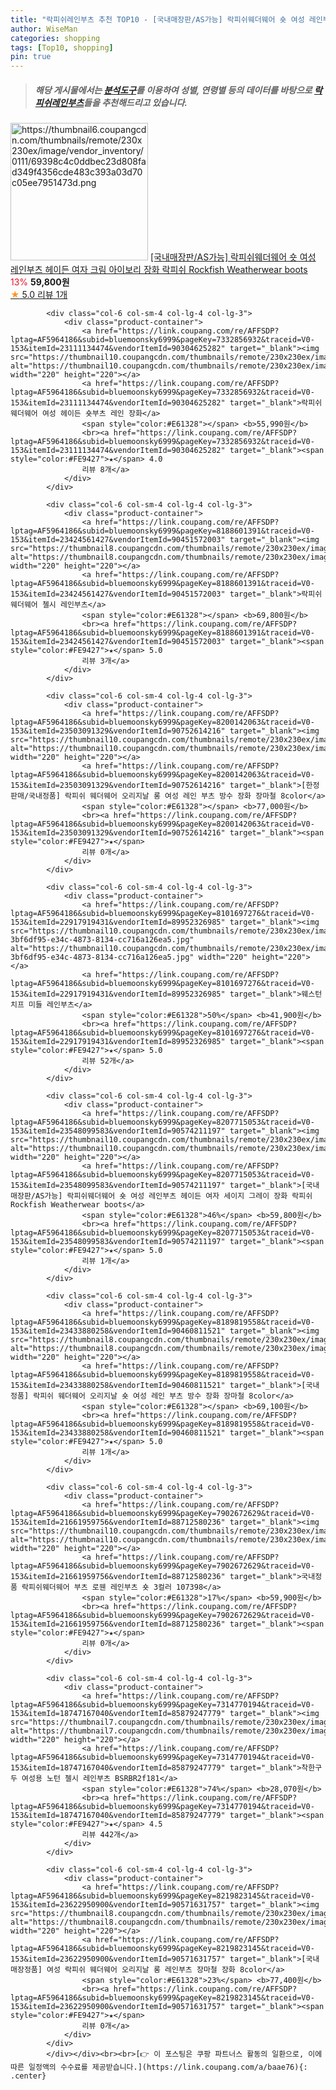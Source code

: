 ```yaml
---
title: "락피쉬레인부츠 추천 TOP10 - [국내매장판/AS가능] 락피쉬웨더웨어 숏 여성 레인부츠 헤이든 여자 크림 아이보리 장화 락피쉬 Rockfish Weather"
author: WiseMan
categories: shopping
tags: [Top10, shopping]
pin: true
---
```


> ##### 해당 게시물에서는 [**분석도구**](https://itemscout.io/)를 이용하여 **성별**, **연령별** 등의 데이터를 바탕으로 [**락피쉬레인부츠**](https://link.coupang.com/a/baae76)들을 추천해드리고 있습니다.
<div class="container"><div class="row">
            <div class="col-6 col-sm-4 col-lg-4 col-lg-3">
                <div class="product-container">
                    <a href="https://link.coupang.com/re/AFFSDP?lptag=AF5964186&subid=bluemoonsky6999&pageKey=8207720407&traceid=V0-153&itemId=23548120933&vendorItemId=90574196085" target="_blank"><img src="https://thumbnail6.coupangcdn.com/thumbnails/remote/230x230ex/image/vendor_inventory/0111/69398c4c0ddbec23d808fad349f4356cde483c393a03d70c05ee7951473d.png" alt="https://thumbnail6.coupangcdn.com/thumbnails/remote/230x230ex/image/vendor_inventory/0111/69398c4c0ddbec23d808fad349f4356cde483c393a03d70c05ee7951473d.png" width="220" height="220"></a>
                    <a href="https://link.coupang.com/re/AFFSDP?lptag=AF5964186&subid=bluemoonsky6999&pageKey=8207720407&traceid=V0-153&itemId=23548120933&vendorItemId=90574196085" target="_blank">[국내매장판/AS가능] 락피쉬웨더웨어 숏 여성 레인부츠 헤이든 여자 크림 아이보리 장화 락피쉬 Rockfish Weatherwear boots</a>
                    <span style="color:#E61328">13%</span> <b>59,800원</b>
                    <br><a href="https://link.coupang.com/re/AFFSDP?lptag=AF5964186&subid=bluemoonsky6999&pageKey=8207720407&traceid=V0-153&itemId=23548120933&vendorItemId=90574196085" target="_blank"><span style="color:#FE9427">★</span> 5.0
                    리뷰 1개</a>
                </div>
            </div>
            
            <div class="col-6 col-sm-4 col-lg-4 col-lg-3">
                <div class="product-container">
                    <a href="https://link.coupang.com/re/AFFSDP?lptag=AF5964186&subid=bluemoonsky6999&pageKey=7332856932&traceid=V0-153&itemId=23111134474&vendorItemId=90304625282" target="_blank"><img src="https://thumbnail10.coupangcdn.com/thumbnails/remote/230x230ex/image/vendor_inventory/142b/ca7f1e44dacb166f83f79d1b69890ad43a2f4285e3fe8c3e7d19ad8b6ecb.png" alt="https://thumbnail10.coupangcdn.com/thumbnails/remote/230x230ex/image/vendor_inventory/142b/ca7f1e44dacb166f83f79d1b69890ad43a2f4285e3fe8c3e7d19ad8b6ecb.png" width="220" height="220"></a>
                    <a href="https://link.coupang.com/re/AFFSDP?lptag=AF5964186&subid=bluemoonsky6999&pageKey=7332856932&traceid=V0-153&itemId=23111134474&vendorItemId=90304625282" target="_blank">락피쉬웨더웨어 여성 헤이든 숏부츠 레인 장화</a>
                    <span style="color:#E61328"></span> <b>55,990원</b>
                    <br><a href="https://link.coupang.com/re/AFFSDP?lptag=AF5964186&subid=bluemoonsky6999&pageKey=7332856932&traceid=V0-153&itemId=23111134474&vendorItemId=90304625282" target="_blank"><span style="color:#FE9427">★</span> 4.0
                    리뷰 8개</a>
                </div>
            </div>
            
            <div class="col-6 col-sm-4 col-lg-4 col-lg-3">
                <div class="product-container">
                    <a href="https://link.coupang.com/re/AFFSDP?lptag=AF5964186&subid=bluemoonsky6999&pageKey=8188601391&traceid=V0-153&itemId=23424561427&vendorItemId=90451572003" target="_blank"><img src="https://thumbnail8.coupangcdn.com/thumbnails/remote/230x230ex/image/vendor_inventory/1350/60a219a31d8c67039652b66f53600574887a77cdd4d5a384c637abec31b8.jpg" alt="https://thumbnail8.coupangcdn.com/thumbnails/remote/230x230ex/image/vendor_inventory/1350/60a219a31d8c67039652b66f53600574887a77cdd4d5a384c637abec31b8.jpg" width="220" height="220"></a>
                    <a href="https://link.coupang.com/re/AFFSDP?lptag=AF5964186&subid=bluemoonsky6999&pageKey=8188601391&traceid=V0-153&itemId=23424561427&vendorItemId=90451572003" target="_blank">락피쉬 웨더웨어 첼시 레인부츠</a>
                    <span style="color:#E61328"></span> <b>69,800원</b>
                    <br><a href="https://link.coupang.com/re/AFFSDP?lptag=AF5964186&subid=bluemoonsky6999&pageKey=8188601391&traceid=V0-153&itemId=23424561427&vendorItemId=90451572003" target="_blank"><span style="color:#FE9427">★</span> 5.0
                    리뷰 3개</a>
                </div>
            </div>
            
            <div class="col-6 col-sm-4 col-lg-4 col-lg-3">
                <div class="product-container">
                    <a href="https://link.coupang.com/re/AFFSDP?lptag=AF5964186&subid=bluemoonsky6999&pageKey=8200142063&traceid=V0-153&itemId=23503091329&vendorItemId=90752614216" target="_blank"><img src="https://thumbnail10.coupangcdn.com/thumbnails/remote/230x230ex/image/vendor_inventory/b5a9/8bb6f84ff69fc04fe3e3fee730fb34a4a09a71b4d370ce4b056b8c2a69e2.jpg" alt="https://thumbnail10.coupangcdn.com/thumbnails/remote/230x230ex/image/vendor_inventory/b5a9/8bb6f84ff69fc04fe3e3fee730fb34a4a09a71b4d370ce4b056b8c2a69e2.jpg" width="220" height="220"></a>
                    <a href="https://link.coupang.com/re/AFFSDP?lptag=AF5964186&subid=bluemoonsky6999&pageKey=8200142063&traceid=V0-153&itemId=23503091329&vendorItemId=90752614216" target="_blank">[한정판매/국내정품] 락피쉬 웨더웨어 오리지날 롱 여성 레인 부츠 방수 장화 장마철 8color</a>
                    <span style="color:#E61328"></span> <b>77,000원</b>
                    <br><a href="https://link.coupang.com/re/AFFSDP?lptag=AF5964186&subid=bluemoonsky6999&pageKey=8200142063&traceid=V0-153&itemId=23503091329&vendorItemId=90752614216" target="_blank"><span style="color:#FE9427">★</span> 
                    리뷰 0개</a>
                </div>
            </div>
            
            <div class="col-6 col-sm-4 col-lg-4 col-lg-3">
                <div class="product-container">
                    <a href="https://link.coupang.com/re/AFFSDP?lptag=AF5964186&subid=bluemoonsky6999&pageKey=8101697276&traceid=V0-153&itemId=22917919431&vendorItemId=89952326985" target="_blank"><img src="https://thumbnail10.coupangcdn.com/thumbnails/remote/230x230ex/image/retail/images/3296859562682749-3bf6df95-e34c-4873-8134-cc716a126ea5.jpg" alt="https://thumbnail10.coupangcdn.com/thumbnails/remote/230x230ex/image/retail/images/3296859562682749-3bf6df95-e34c-4873-8134-cc716a126ea5.jpg" width="220" height="220"></a>
                    <a href="https://link.coupang.com/re/AFFSDP?lptag=AF5964186&subid=bluemoonsky6999&pageKey=8101697276&traceid=V0-153&itemId=22917919431&vendorItemId=89952326985" target="_blank">웨스턴치프 미들 레인부츠</a>
                    <span style="color:#E61328">50%</span> <b>41,900원</b>
                    <br><a href="https://link.coupang.com/re/AFFSDP?lptag=AF5964186&subid=bluemoonsky6999&pageKey=8101697276&traceid=V0-153&itemId=22917919431&vendorItemId=89952326985" target="_blank"><span style="color:#FE9427">★</span> 5.0
                    리뷰 52개</a>
                </div>
            </div>
            
            <div class="col-6 col-sm-4 col-lg-4 col-lg-3">
                <div class="product-container">
                    <a href="https://link.coupang.com/re/AFFSDP?lptag=AF5964186&subid=bluemoonsky6999&pageKey=8207715053&traceid=V0-153&itemId=23548099583&vendorItemId=90574211197" target="_blank"><img src="https://thumbnail10.coupangcdn.com/thumbnails/remote/230x230ex/image/vendor_inventory/61d4/904d9127b663d547fa8ed4285cf0ebe01295a5ede483b4fd53efad89b02d.png" alt="https://thumbnail10.coupangcdn.com/thumbnails/remote/230x230ex/image/vendor_inventory/61d4/904d9127b663d547fa8ed4285cf0ebe01295a5ede483b4fd53efad89b02d.png" width="220" height="220"></a>
                    <a href="https://link.coupang.com/re/AFFSDP?lptag=AF5964186&subid=bluemoonsky6999&pageKey=8207715053&traceid=V0-153&itemId=23548099583&vendorItemId=90574211197" target="_blank">[국내매장판/AS가능] 락피쉬웨더웨어 숏 여성 레인부츠 헤이든 여자 세이지 그레이 장화 락피쉬 Rockfish Weatherwear boots</a>
                    <span style="color:#E61328">46%</span> <b>59,800원</b>
                    <br><a href="https://link.coupang.com/re/AFFSDP?lptag=AF5964186&subid=bluemoonsky6999&pageKey=8207715053&traceid=V0-153&itemId=23548099583&vendorItemId=90574211197" target="_blank"><span style="color:#FE9427">★</span> 5.0
                    리뷰 1개</a>
                </div>
            </div>
            
            <div class="col-6 col-sm-4 col-lg-4 col-lg-3">
                <div class="product-container">
                    <a href="https://link.coupang.com/re/AFFSDP?lptag=AF5964186&subid=bluemoonsky6999&pageKey=8189819558&traceid=V0-153&itemId=23433880258&vendorItemId=90460811521" target="_blank"><img src="https://thumbnail8.coupangcdn.com/thumbnails/remote/230x230ex/image/vendor_inventory/05ad/8c51214d0928d66d46403df475a281aaaece4b06bad9a8bcf6e80aae48aa.jpg" alt="https://thumbnail8.coupangcdn.com/thumbnails/remote/230x230ex/image/vendor_inventory/05ad/8c51214d0928d66d46403df475a281aaaece4b06bad9a8bcf6e80aae48aa.jpg" width="220" height="220"></a>
                    <a href="https://link.coupang.com/re/AFFSDP?lptag=AF5964186&subid=bluemoonsky6999&pageKey=8189819558&traceid=V0-153&itemId=23433880258&vendorItemId=90460811521" target="_blank">[국내정품] 락피쉬 웨더웨어 오리지날 숏 여성 레인 부츠 방수 장화 장마철 8color</a>
                    <span style="color:#E61328"></span> <b>69,100원</b>
                    <br><a href="https://link.coupang.com/re/AFFSDP?lptag=AF5964186&subid=bluemoonsky6999&pageKey=8189819558&traceid=V0-153&itemId=23433880258&vendorItemId=90460811521" target="_blank"><span style="color:#FE9427">★</span> 5.0
                    리뷰 1개</a>
                </div>
            </div>
            
            <div class="col-6 col-sm-4 col-lg-4 col-lg-3">
                <div class="product-container">
                    <a href="https://link.coupang.com/re/AFFSDP?lptag=AF5964186&subid=bluemoonsky6999&pageKey=7902672629&traceid=V0-153&itemId=21661959756&vendorItemId=88712580236" target="_blank"><img src="https://thumbnail10.coupangcdn.com/thumbnails/remote/230x230ex/image/vendor_inventory/042e/16f3f057c757904833e783293db78096808d42ea0e2edd72c05512c00b69.jpg" alt="https://thumbnail10.coupangcdn.com/thumbnails/remote/230x230ex/image/vendor_inventory/042e/16f3f057c757904833e783293db78096808d42ea0e2edd72c05512c00b69.jpg" width="220" height="220"></a>
                    <a href="https://link.coupang.com/re/AFFSDP?lptag=AF5964186&subid=bluemoonsky6999&pageKey=7902672629&traceid=V0-153&itemId=21661959756&vendorItemId=88712580236" target="_blank">국내정품 락피쉬웨더웨어 부츠 로웬 레인부츠 숏 3컬러 107398</a>
                    <span style="color:#E61328">17%</span> <b>59,900원</b>
                    <br><a href="https://link.coupang.com/re/AFFSDP?lptag=AF5964186&subid=bluemoonsky6999&pageKey=7902672629&traceid=V0-153&itemId=21661959756&vendorItemId=88712580236" target="_blank"><span style="color:#FE9427">★</span> 
                    리뷰 0개</a>
                </div>
            </div>
            
            <div class="col-6 col-sm-4 col-lg-4 col-lg-3">
                <div class="product-container">
                    <a href="https://link.coupang.com/re/AFFSDP?lptag=AF5964186&subid=bluemoonsky6999&pageKey=7314770194&traceid=V0-153&itemId=18747167040&vendorItemId=85879247779" target="_blank"><img src="https://thumbnail7.coupangcdn.com/thumbnails/remote/230x230ex/image/rs_quotation_api/gk8rixsk/5eec99b931cc4a9e88b40679ca7f9dc5.jpg" alt="https://thumbnail7.coupangcdn.com/thumbnails/remote/230x230ex/image/rs_quotation_api/gk8rixsk/5eec99b931cc4a9e88b40679ca7f9dc5.jpg" width="220" height="220"></a>
                    <a href="https://link.coupang.com/re/AFFSDP?lptag=AF5964186&subid=bluemoonsky6999&pageKey=7314770194&traceid=V0-153&itemId=18747167040&vendorItemId=85879247779" target="_blank">착한구두 여성용 노턴 첼시 레인부츠 BSRBR2f181</a>
                    <span style="color:#E61328">74%</span> <b>28,070원</b>
                    <br><a href="https://link.coupang.com/re/AFFSDP?lptag=AF5964186&subid=bluemoonsky6999&pageKey=7314770194&traceid=V0-153&itemId=18747167040&vendorItemId=85879247779" target="_blank"><span style="color:#FE9427">★</span> 4.5
                    리뷰 442개</a>
                </div>
            </div>
            
            <div class="col-6 col-sm-4 col-lg-4 col-lg-3">
                <div class="product-container">
                    <a href="https://link.coupang.com/re/AFFSDP?lptag=AF5964186&subid=bluemoonsky6999&pageKey=8219823145&traceid=V0-153&itemId=23622950900&vendorItemId=90571631757" target="_blank"><img src="https://thumbnail8.coupangcdn.com/thumbnails/remote/230x230ex/image/vendor_inventory/7e3c/b7ec576613d6a6993a9d42aaff7b52ff793807759f3251c9b0cb45ba528b.jpg" alt="https://thumbnail8.coupangcdn.com/thumbnails/remote/230x230ex/image/vendor_inventory/7e3c/b7ec576613d6a6993a9d42aaff7b52ff793807759f3251c9b0cb45ba528b.jpg" width="220" height="220"></a>
                    <a href="https://link.coupang.com/re/AFFSDP?lptag=AF5964186&subid=bluemoonsky6999&pageKey=8219823145&traceid=V0-153&itemId=23622950900&vendorItemId=90571631757" target="_blank">[국내매장정품] 여성 락피쉬 웨더웨어 오리지날 롱 레인부츠 장마철 장화 8color</a>
                    <span style="color:#E61328">23%</span> <b>77,400원</b>
                    <br><a href="https://link.coupang.com/re/AFFSDP?lptag=AF5964186&subid=bluemoonsky6999&pageKey=8219823145&traceid=V0-153&itemId=23622950900&vendorItemId=90571631757" target="_blank"><span style="color:#FE9427">★</span> 
                    리뷰 0개</a>
                </div>
            </div>
            </div></div><br><br>[👉 이 포스팅은 쿠팡 파트너스 활동의 일환으로, 이에 따른 일정액의 수수료를 제공받습니다.](https://link.coupang.com/a/baae76){: .center}